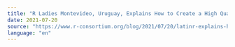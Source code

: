 ```yaml
---
title: "R Ladies Montevideo, Uruguay, Explains How to Create a High Quality Conference in the Southern Hemisphere"
date: 2021-07-20
source: "https://www.r-consortium.org/blog/2021/07/20/latinr-explains-how-to-create-a-high-quality-conference-in-the-southern-hemisphere"
language: "en"
---
```

